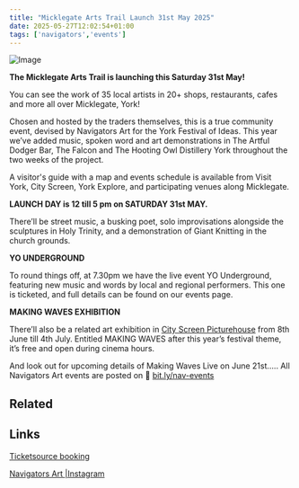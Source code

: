 ```yaml
---
title: "Micklegate Arts Trail Launch 31st May 2025"
date: 2025-05-27T12:02:54+01:00
tags: ['navigators','events']
---
```


![Image]()

**The Micklegate Arts Trail is launching this Saturday 31st May!**

You can see the work of 35 local artists in 20+ shops, restaurants, cafes and more all over Micklegate, York! 

Chosen and hosted by the traders themselves, this is a true community event, devised by Navigators Art for the York Festival of Ideas. This year we’ve added music, spoken word and art demonstrations in The Artful Dodger Bar, The Falcon and The Hooting Owl Distillery York throughout the two weeks of the project. 

A visitor's guide with a map and events schedule is available from Visit York, City Screen, York Explore, and participating venues along Micklegate. 

**LAUNCH DAY is 12 till 5 pm on SATURDAY 31st MAY.** 

There’ll be street music, a busking poet, solo improvisations alongside the sculptures in Holy Trinity, and a demonstration of Giant Knitting in the church grounds. 

**YO UNDERGROUND**

To round things off, at 7.30pm we have the live event YO Underground, featuring new music and words by local and regional performers. This one is ticketed, and full details can be found on our events page.

**MAKING WAVES EXHIBITION** 

There’ll also be a related art exhibition in [City Screen Picturehouse](https://www.picturehouses.com/cinema/city-screen-picturehouse) from 8th June till 4th July. Entitled MAKING WAVES after this year’s festival theme, it’s free and open during cinema hours.

And look out for upcoming details of Making Waves Live on June 21st….. 
All Navigators Art events are posted on 🔗 [bit.ly/nav-events](https://bit.ly/nav-events/)


## Related


## Links

[Ticketsource booking](https://bit.ly/nav-events)

[Navigators Art |Instagram](https://www.instagram.com/navigatorsart/)
